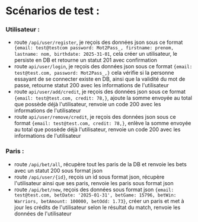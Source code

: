 # Scénarios de test :
### Utilisateur : 
- route ```/api/user/register```, je reçois des données json sous ce format ```
{email: test@testcom
            password: Mot2Pass_,
            firstname: prenom,
            lastname: nom,
            birthdate: 2025-31-01```, cela créer un utilisateur, le persiste en DB et retourne un statut 201 avec confirmation
- route ```api/user/login```, je reçois des données json sous ce format ```{email: test@test.com,
                    password: Mot2Pass_,}``` cela vérifie si la personne essayant de se connecter existe en DB, ainsi que la validité du mot de passe, retourne statut 200 avec les informations de l'utilisateur
- route ```api/user/add/credit```, je reçois des données json sous ce format ```{email: test@test.com,
  credit: 78,}```, ajoute la somme envoyée au total que possède déjà l'utilisateur, renvoie un code 200 avec les informations de l'utilisateur
- route ```api/user/remove/credit```, je reçois des données json sous ce format ```{email: test@test.com,
  credit: 78,}```, enlève la somme envoyée au total que possède déjà l'utilisateur, renvoie un code 200 avec les informations de l'utilisateur

### Paris : 
- route ```/api/bet/all```, récupère tout les paris de la DB et renvoie les bets avec un statut 200 sous format json
- route ```/api/user/{id}```, reçois un id sous format json, récupère l'utilisateur ainsi que ses paris, renvoie les paris sous format json
- route ```/api/bet/new```, reçois des données sous format json ```{email: test@test.com,
  betDate: '2025-01-31',
  betGame: 15796,
  betWin: Warriors,
  betAmount: 100000,
  betOdd: 1.73}```, créer un paris et met à jour les crédits de l'utilisateur selon le résultat du match, renvoie les données de l'utilisateur